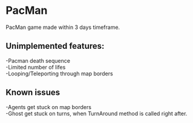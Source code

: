 # PacMan
 PacMan game made within 3 days timeframe.

## Unimplemented features:
 -Pacman death sequence<br>
 -Limited number of lifes<br>
 -Looping/Teleporting through map borders

## Known issues
 -Agents get stuck on map borders<br>
 -Ghost get stuck on turns, when TurnAround method is called right after.
